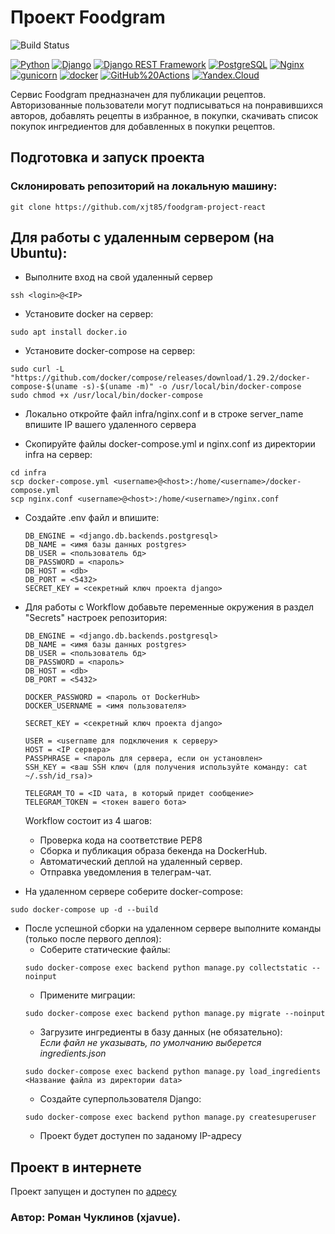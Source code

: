 # Проект Foodgram
![Build Status](https://github.com/xjt85/foodgram-project-react/actions/workflows/foodgram_workflow.yml/badge.svg)

[![Python](https://img.shields.io/badge/-Python-464646?style=flat-square&logo=Python)](https://www.python.org/)
[![Django](https://img.shields.io/badge/-Django-464646?style=flat-square&logo=Django)](https://www.djangoproject.com/)
[![Django REST Framework](https://img.shields.io/badge/-Django%20REST%20Framework-464646?style=flat-square&logo=Django%20REST%20Framework)](https://www.django-rest-framework.org/)
[![PostgreSQL](https://img.shields.io/badge/-PostgreSQL-464646?style=flat-square&logo=PostgreSQL)](https://www.postgresql.org/)
[![Nginx](https://img.shields.io/badge/-NGINX-464646?style=flat-square&logo=NGINX)](https://nginx.org/ru/)
[![gunicorn](https://img.shields.io/badge/-gunicorn-464646?style=flat-square&logo=gunicorn)](https://gunicorn.org/)
[![docker](https://img.shields.io/badge/-Docker-464646?style=flat-square&logo=docker)](https://www.docker.com/)
[![GitHub%20Actions](https://img.shields.io/badge/-GitHub%20Actions-464646?style=flat-square&logo=GitHub%20actions)](https://github.com/features/actions)
[![Yandex.Cloud](https://img.shields.io/badge/-Yandex.Cloud-464646?style=flat-square&logo=Yandex.Cloud)](https://cloud.yandex.ru/)

Сервис Foodgram предназначен для публикации рецептов. Авторизованные пользователи
могут подписываться на понравившихся авторов, добавлять рецепты в избранное,
в покупки, скачивать список покупок ингредиентов для добавленных в покупки
рецептов.

## Подготовка и запуск проекта
### Склонировать репозиторий на локальную машину:
```
git clone https://github.com/xjt85/foodgram-project-react
```
## Для работы с удаленным сервером (на Ubuntu):
* Выполните вход на свой удаленный сервер
```
ssh <login>@<IP>
```
* Установите docker на сервер:
```
sudo apt install docker.io 
```
* Установите docker-compose на сервер:
```
sudo curl -L "https://github.com/docker/compose/releases/download/1.29.2/docker-compose-$(uname -s)-$(uname -m)" -o /usr/local/bin/docker-compose
sudo chmod +x /usr/local/bin/docker-compose
```
* Локально откройте файл infra/nginx.conf и в строке server_name впишите IP вашего удаленного сервера

* Скопируйте файлы docker-compose.yml и nginx.conf из директории infra на сервер:
```
cd infra
scp docker-compose.yml <username>@<host>:/home/<username>/docker-compose.yml
scp nginx.conf <username>@<host>:/home/<username>/nginx.conf
```

* Cоздайте .env файл и впишите:
    ```
    DB_ENGINE = <django.db.backends.postgresql>
    DB_NAME = <имя базы данных postgres>
    DB_USER = <пользователь бд>
    DB_PASSWORD = <пароль>
    DB_HOST = <db>
    DB_PORT = <5432>
    SECRET_KEY = <секретный ключ проекта django>
    ```
* Для работы с Workflow добавьте переменные окружения в раздел "Secrets" настроек репозитория:
    ```
    DB_ENGINE = <django.db.backends.postgresql>
    DB_NAME = <имя базы данных postgres>
    DB_USER = <пользователь бд>
    DB_PASSWORD = <пароль>
    DB_HOST = <db>
    DB_PORT = <5432>
    
    DOCKER_PASSWORD = <пароль от DockerHub>
    DOCKER_USERNAME = <имя пользователя>
    
    SECRET_KEY = <секретный ключ проекта django>

    USER = <username для подключения к серверу>
    HOST = <IP сервера>
    PASSPHRASE = <пароль для сервера, если он установлен>
    SSH_KEY = <ваш SSH ключ (для получения используйте команду: cat ~/.ssh/id_rsa)>

    TELEGRAM_TO = <ID чата, в который придет сообщение>
    TELEGRAM_TOKEN = <токен вашего бота>
    ```
    Workflow состоит из 4 шагов:
     - Проверка кода на соответствие PEP8
     - Сборка и публикация образа бекенда на DockerHub.
     - Автоматический деплой на удаленный сервер.
     - Отправка уведомления в телеграм-чат.  
  
* На удаленном сервере соберите docker-compose:
```
sudo docker-compose up -d --build
```
* После успешной сборки на удаленном сервере выполните команды (только после первого деплоя):
    - Соберите статические файлы:
    ```
    sudo docker-compose exec backend python manage.py collectstatic --noinput
    ```
    - Примените миграции:
    ```
    sudo docker-compose exec backend python manage.py migrate --noinput
    ```
    - Загрузите ингредиенты  в базу данных (не обязательно):  
    *Если файл не указывать, по умолчанию выберется ingredients.json*
    ```
    sudo docker-compose exec backend python manage.py load_ingredients <Название файла из директории data>
    ```
    - Создайте суперпользователя Django:
    ```
    sudo docker-compose exec backend python manage.py createsuperuser
    ```
    - Проект будет доступен по заданому IP-адресу

## Проект в интернете
Проект запущен и доступен по [адресу](http://51.250.30.21)

### Автор: Роман Чуклинов (xjavue).